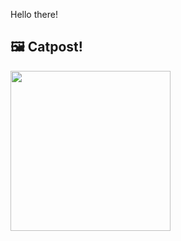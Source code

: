 Hello there!



## 🖼️ Catpost!

<sub>
    <img src="https://cdn2.thecatapi.com/images/bo8.jpg" height="256">
</sub>

